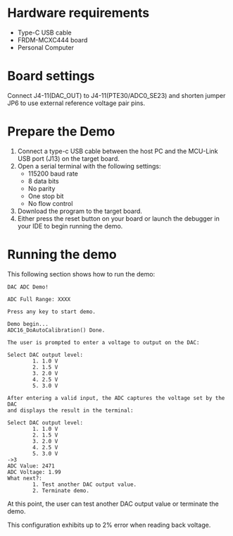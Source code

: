 Hardware requirements
=====================
- Type-C USB cable
- FRDM-MCXC444 board
- Personal Computer

Board settings
============
Connect J4-11(DAC_OUT) to J4-11(PTE30/ADC0_SE23) and
shorten jumper JP6 to use external reference voltage pair pins.

Prepare the Demo
===============
1.  Connect a type-c USB cable between the host PC and the MCU-Link USB port (J13) on the target board.
2.  Open a serial terminal with the following settings:
    - 115200 baud rate
    - 8 data bits
    - No parity
    - One stop bit
    - No flow control
3.  Download the program to the target board.
4.  Either press the reset button on your board or launch the debugger in your IDE to begin running the demo.

Running the demo
===============

This following section shows how to run the demo:

~~~~~~~~~~~~~~~~~~~~~~~~~~~~~~~~~~~~~~~~~~~~~~~~~~~~~~~~~~~~~~~~~~~~~~~
DAC ADC Demo!

ADC Full Range: XXXX

Press any key to start demo.

Demo begin...
ADC16_DoAutoCalibration() Done.

The user is prompted to enter a voltage to output on the DAC:

Select DAC output level:
        1. 1.0 V
        2. 1.5 V
        3. 2.0 V
        4. 2.5 V
        5. 3.0 V

After entering a valid input, the ADC captures the voltage set by the DAC
and displays the result in the terminal:

Select DAC output level:
        1. 1.0 V
        2. 1.5 V
        3. 2.0 V
        4. 2.5 V
        5. 3.0 V
->3
ADC Value: 2471
ADC Voltage: 1.99
What next?:
        1. Test another DAC output value.
        2. Terminate demo.
~~~~~~~~~~~~~~~~~~~~~~~~~~~~~~~~~~~~~~~~~~~~~~~~~~~~~~~~~~~~~~~~~~~~~~~~~~

At this point, the user can test another DAC output value or terminate the demo.

This configuration exhibits up to 2% error when reading back voltage.
